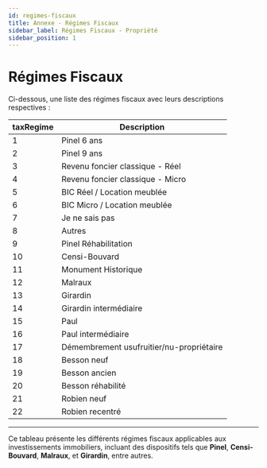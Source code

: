 ```yaml
---
id: regimes-fiscaux
title: Annexe - Régimes Fiscaux
sidebar_label: Régimes Fiscaux - Propriété
sidebar_position: 1
---
```


# Régimes Fiscaux

Ci-dessous, une liste des régimes fiscaux avec leurs descriptions respectives :

| taxRegime | Description                              |
| --------- | ---------------------------------------- |
| 1         | Pinel 6 ans                              |
| 2         | Pinel 9 ans                              |
| 3         | Revenu foncier classique - Réel          |
| 4         | Revenu foncier classique - Micro         |
| 5         | BIC Réel / Location meublée              |
| 6         | BIC Micro / Location meublée             |
| 7         | Je ne sais pas                           |
| 8         | Autres                                   |
| 9         | Pinel Réhabilitation                     |
| 10        | Censi-Bouvard                            |
| 11        | Monument Historique                      |
| 12        | Malraux                                  |
| 13        | Girardin                                 |
| 14        | Girardin intermédiaire                   |
| 15        | Paul                                     |
| 16        | Paul intermédiaire                       |
| 17        | Démembrement usufruitier/nu-propriétaire |
| 18        | Besson neuf                              |
| 19        | Besson ancien                            |
| 20        | Besson réhabilité                        |
| 21        | Robien neuf                              |
| 22        | Robien recentré                          |

---

Ce tableau présente les différents régimes fiscaux applicables aux investissements immobiliers, incluant des dispositifs tels que **Pinel**, **Censi-Bouvard**, **Malraux**, et **Girardin**, entre autres.
